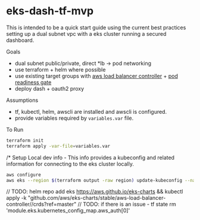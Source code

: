 # eks-dash-tf-mvp

This is intended to be a quick start guide using the current best practices setting up a dual subnet vpc with a eks cluster running a secured dashboard.

Goals

* dual subnet public/private, direct *lb -> pod networking
* use terraform + helm where possible
* use existing target groups with [aws load balancer controller](https://kubernetes-sigs.github.io/aws-load-balancer-controller/latest) + [pod readiness gate](https://kubernetes-sigs.github.io/aws-load-balancer-controller/latest/deploy/pod_readiness_gate/)
* deploy dash + oauth2 proxy

Assumptions

* tf, kubectl, helm, awscli are installed and awscli is configured.
* provide variables required by `variables.var` file.

To Run

```sh
terraform init
terraform apply -var-file=variables.var
```

/*
Setup Local dev info -  This info provides a kubeconfig and related information for connecting to the eks cluster locally.

```sh
aws configure
aws eks --region $(terraform output -raw region) update-kubeconfig --name $(terraform output -raw cluster_name)
```


// TODO: helm repo add eks https://aws.github.io/eks-charts && kubectl apply -k "github.com/aws/eks-charts/stable/aws-load-balancer-controller//crds?ref=master"
// TODO: if there is an issue - tf state rm 'module.eks.kubernetes_config_map.aws_auth[0]'
